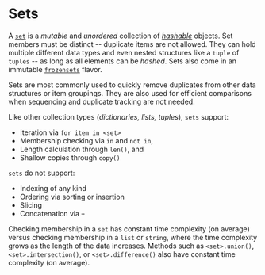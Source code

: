 # Sets <!-- omit in toc -->

A [`set`][type-set] is a _mutable_ and _unordered_ collection of
[_hashable_][hashable] objects. Set members must be distinct -- duplicate items
are not allowed. They can hold multiple different data types and even nested
structures like a `tuple` of `tuples` -- as long as all elements can be
_hashed_. Sets also come in an immutable [`frozensets`][type-frozenset] flavor.

Sets are most commonly used to quickly remove duplicates from other data
structures or item groupings. They are also used for efficient comparisons when
sequencing and duplicate tracking are not needed.

Like other collection types (_dictionaries, lists, tuples_), `sets` support:

- Iteration via `for item in <set>`
- Membership checking via `in` and `not in`,
- Length calculation through `len()`, and
- Shallow copies through `copy()`

`sets` do not support:

- Indexing of any kind
- Ordering via sorting or insertion
- Slicing
- Concatenation via `+`

Checking membership in a `set` has constant time complexity (on average) versus
checking membership in a `list` or `string`, where the time complexity grows as
the length of the data increases. Methods such as `<set>.union()`,
`<set>.intersection()`, or `<set>.difference()` also have constant time
complexity (on average).

[type-set]: https://docs.python.org/3/library/stdtypes.html#set
[hashable]: https://docs.python.org/3.7/glossary.html#term-hashable
[type-frozenset]: https://docs.python.org/3/library/stdtypes.html#frozenset
